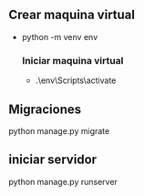 ## Crear maquina virtual
 - python -m venv env
    ### Iniciar maquina virtual
    - .\env\Scripts\activate

## Migraciones
python manage.py migrate

## iniciar servidor
python manage.py runserver
